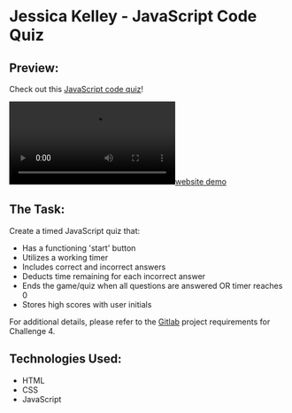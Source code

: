 # Jessica Kelley - JavaScript Code Quiz

## Preview:

Check out this [JavaScript code quiz](https://jessicaakelley.github.io/code-quiz/)!

[![website demo](docs/codequiz.mov)](https://media.giphy.com/media/rdsXFb9tmDxQaECimY/giphy.gif)

## The Task:

Create a timed JavaScript quiz that:

- Has a functioning 'start' button
- Utilizes a working timer
- Includes correct and incorrect answers
- Deducts time remaining for each incorrect answer
- Ends the game/quiz when all questions are answered OR timer reaches 0
- Stores high scores with user initials

For additional details, please refer to the [Gitlab](https://ucb.bootcampcontent.com/UCB-Coding-Bootcamp/ucb-virt-bo-fsf-pt-04-2021-u-b/tree/master/04-Web-APIs/02-Challenge) project requirements for Challenge 4.

## Technologies Used:

- HTML
- CSS
- JavaScript
